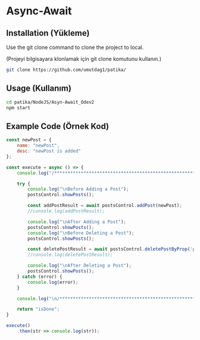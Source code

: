 # Async-Await 

## Installation (Yükleme)

Use the git clone command to clone the project to local.

(Projeyi bilgisayara klonlamak için git clone komutunu kullanın.)

```bash
git clone https://github.com/umutdag1/patika/
```

## Usage (Kullanım)

```bash
cd patika/NodeJS/Asyn-Await_Odev2
npm start
```

## Example Code (Örnek Kod)
```js
const newPost = {
    name: "newPost",
    desc: "newPost is added"
};

const execute = async () => {
    console.log("/**********************************************************/");

    try {
        console.log("\nBefore Adding a Post");
        postsControl.showPosts();

        const addPostResult = await postsControl.addPost(newPost);
        //console.log(addPostResult);

        console.log("\nAfter Adding a Post");
        postsControl.showPosts();
        console.log("\nBefore Deleting a Post");
        postsControl.showPosts();

        const deletePostResult = await postsControl.deletePostByProp('post1', 'name');
        //console.log(deletePostResult);

        console.log("\nAfter Deleting a Post");
        postsControl.showPosts();
    } catch (error) {
        console.log(error);
    }

    console.log("\n/**********************************************************/");

    return "isDone";
}

execute()
    .then(str => console.log(str));
```
